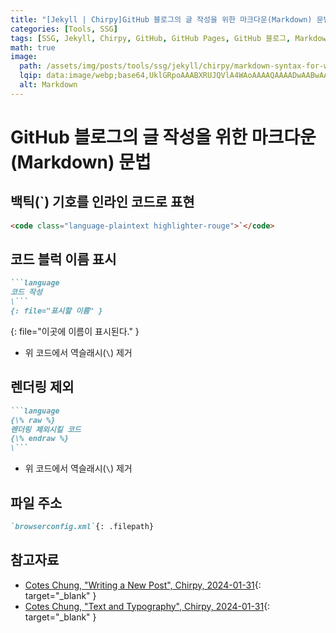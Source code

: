 ```yaml
---
title: "[Jekyll | Chirpy]GitHub 블로그의 글 작성을 위한 마크다운(Markdown) 문법"
categories: [Tools, SSG]
tags: [SSG, Jekyll, Chirpy, GitHub, GitHub Pages, GitHub 블로그, Markdown, 마크다운]
math: true
image:
  path: /assets/img/posts/tools/ssg/jekyll/chirpy/markdown-syntax-for-writing-on-github-blog/01-markdown-logo.jpg
  lqip: data:image/webp;base64,UklGRpoAAABXRUJQVlA4WAoAAAAQAAAADwAABwAAQUxQSDIAAAARL0AmbZurmr57yyIiqE8oiG0bejIYEQTgqiDA9vqnsUSI6H+oAERp2HZ65qP/VIAWAFZQOCBCAAAA8AEAnQEqEAAIAAVAfCWkAALp8sF8rgRgAP7o9FDvMCkMde9PK7euH5M1m6VWoDXf2FkP3BqV0ZYbO6NA/VFIAAAA
  alt: Markdown
---
```


# GitHub 블로그의 글 작성을 위한 마크다운(Markdown) 문법

## 백틱(\`) 기호를 인라인 코드로 표현

```markdown
<code class="language-plaintext highlighter-rouge">`</code>
```

## 코드 블럭 이름 표시

```markdown
```language
코드 작성
\```
{: file="표시할 이름" }
```
{: file="이곳에 이름이 표시된다." }

- 위 코드에서 역슬래시(`\`) 제거

## 렌더링 제외

```markdown
```language
{\% raw %}
렌더링 제외시킬 코드
{\% endraw %}
\```
```

- 위 코드에서 역슬래시(`\`) 제거

## 파일 주소

```markdown
`browserconfig.xml`{: .filepath}
```

## 참고자료

- [Cotes Chung, "Writing a New Post", Chirpy, 2024-01-31](https://chirpy.cotes.page/posts/write-a-new-post/){: target="_blank" }
- [Cotes Chung, "Text and Typography", Chirpy, 2024-01-31](https://chirpy.cotes.page/posts/text-and-typography/){: target="_blank" }